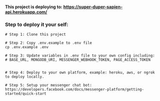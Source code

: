 #### This project is deploying to: https://super-duper-sapien-api.herokuapp.com/

### Step to deploy it your self:

```shell script
# Step 1: Clone this project

# Step 2: Copy .env.example to .env file
cp .env.example .env

# Step 3: Update variables in .env file to your own config including:
# BASE_URL, MONGODB_URI, MESSENGER_WEBHOOK_TOKEN, PAGE_ACCESS_TOKEN


# Step 4: Deploy to your own platform, example: heroku, aws, or ngrok to deploy locally.

# Step 5: Setup your messenger chat bot: https://developers.facebook.com/docs/messenger-platform/getting-started/quick-start

```


